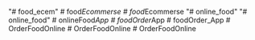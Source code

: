 "# food_ecem" 
#   f o o d _ E c o m m e r s e  
 #   f o o d _ E c o m m e r s e  
 "# online_food" 
"# online_food" 
#   o n l i n e F o o d _ A p p  
 #   f o o d O r d e r _ A p p  
 #   f o o d O r d e r _ A p p  
 #   O r d e r F o o d O n l i n e  
 #   O r d e r F o o d O n l i n e  
 #   O r d e r F o o d O n l i n e  
 